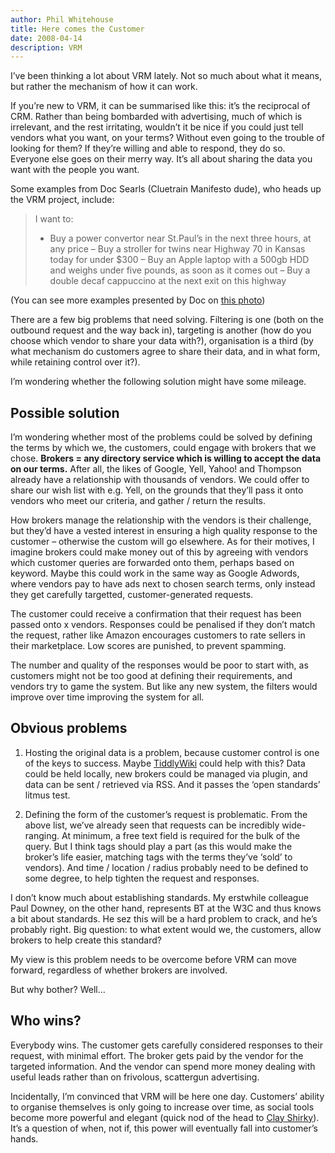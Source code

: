 ```yaml
---
author: Phil Whitehouse
title: Here comes the Customer
date: 2008-04-14
description: VRM
---
```

I’ve been thinking a lot about VRM lately. Not so much about what it means, but rather the mechanism of how it can work.

If you’re new to VRM, it can be summarised like this: it’s the reciprocal of CRM. Rather than being bombarded with advertising, much of which is irrelevant, and the rest irritating, wouldn’t it be nice if you could just tell vendors what you want, on your terms? Without even going to the trouble of looking for them? If they’re willing and able to respond, they do so. Everyone else goes on their merry way. It’s all about sharing the data you want with the people you want.

Some examples from Doc Searls (Cluetrain Manifesto dude), who heads up the VRM project, include:

> I want to:
> - Buy a power convertor near St.Paul’s in the next three hours, at any price
> – Buy a stroller for twins near Highway 70 in Kansas today for under $300
> – Buy an Apple laptop with a 500gb HDD and weighs under five pounds, as soon as it comes out
> – Buy a double decaf cappuccino at the next exit on this highway

(You can see more examples presented by Doc on [this photo](http://www.flickr.com/photos/philliecasablanca/2413485646/))

There are a few big problems that need solving. Filtering is one (both on the outbound request and the way back in), targeting is another (how do you choose which vendor to share your data with?), organisation is a third (by what mechanism do customers agree to share their data, and in what form, while retaining control over it?).

I’m wondering whether the following solution might have some mileage.

## Possible solution

I’m wondering whether most of the problems could be solved by defining the terms by which we, the customers, could engage with brokers that we chose. **Brokers = any directory service which is willing to accept the data on our terms.** After all, the likes of Google, Yell, Yahoo! and Thompson already have a relationship with thousands of vendors. We could offer to share our wish list with e.g. Yell, on the grounds that they’ll pass it onto vendors who meet our criteria, and gather / return the results.

How brokers manage the relationship with the vendors is their challenge, but they’d have a vested interest in ensuring a high quality response to the customer – otherwise the custom will go elsewhere. As for their motives, I imagine brokers could make money out of this by agreeing with vendors which customer queries are forwarded onto them, perhaps based on keyword. Maybe this could work in the same way as Google Adwords, where vendors pay to have ads next to chosen search terms, only instead they get carefully targetted, customer-generated requests.

The customer could receive a confirmation that their request has been passed onto x vendors. Responses could be penalised if they don’t match the request, rather like Amazon encourages customers to rate sellers in their marketplace. Low scores are punished, to prevent spamming.

The number and quality of the responses would be poor to start with, as customers might not be too good at defining their requirements, and vendors try to game the system. But like any new system, the filters would improve over time improving the system for all.

## Obvious problems

1. Hosting the original data is a problem, because customer control is one of the keys to success. Maybe [TiddlyWiki](http://www.tiddlywiki.com/) could help with this? Data could be held locally, new brokers could be managed via plugin, and data can be sent / retrieved via RSS. And it passes the ‘open standards’ litmus test.

2. Defining the form of the customer’s request is problematic. From the above list, we’ve already seen that requests can be incredibly wide-ranging. At minimum, a free text field is required for the bulk of the query. But I think tags should play a part (as this would make the broker’s life easier, matching tags with the terms they’ve ‘sold’ to vendors). And time / location / radius probably need to be defined to some degree, to help tighten the request and responses.

I don’t know much about establishing standards. My erstwhile colleague Paul Downey, on the other hand, represents BT at the W3C and thus knows a bit about standards. He sez this will be a hard problem to crack, and he’s probably right. Big question: to what extent would we, the customers, allow brokers to help create this standard?

My view is this problem needs to be overcome before VRM can move forward, regardless of whether brokers are involved.

But why bother? Well…

## Who wins?

Everybody wins. The customer gets carefully considered responses to their request, with minimal effort. The broker gets paid by the vendor for the targeted information. And the vendor can spend more money dealing with useful leads rather than on frivolous, scattergun advertising.

Incidentally, I’m convinced that VRM will be here one day. Customers’ ability to organise themselves is only going to increase over time, as social tools become more powerful and elegant (quick nod of the head to [Clay Shirky](http://www.amazon.co.uk/Here-Comes-Everybody-Organizing-Organizations/dp/0713999896/ref=pd_bbs_sr_1?ie=UTF8&s=books&qid=1208179787&sr=8-1)). It’s a question of when, not if, this power will eventually fall into customer’s hands.
